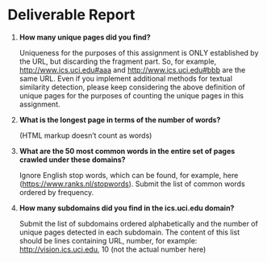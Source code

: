 # Deliverable Report

1. **How many unique pages did you find?**

    Uniqueness for the purposes of this assignment is ONLY established by the URL, but 
    discarding the fragment part. So, for example, http://www.ics.uci.edu#aaa and http://www.ics.uci.edu#bbb are the same URL. 
    Even if you implement additional methods for textual similarity detection, please keep considering the above definition of 
    unique pages for the purposes of counting the unique pages in this assignment.

2. **What is the longest page in terms of the number of words?**
  
    (HTML markup doesn’t count as words)

3. **What are the 50 most common words in the entire set of pages crawled under these domains?**
    
    Ignore English stop words, which can be found, for example, here (https://www.ranks.nl/stopwords). Submit the list of common words ordered by frequency.

4. **How many subdomains did you find in the ics.uci.edu domain?**

    Submit the list of subdomains ordered alphabetically and the number of unique pages detected in each subdomain.
    The content of this list should be lines containing URL, number, for example:
    http://vision.ics.uci.edu, 10 (not the actual number here)
